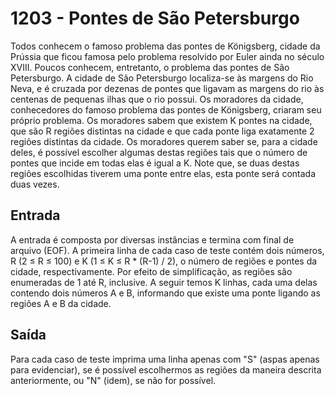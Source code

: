 # 1203 - Pontes de São Petersburgo

Todos conhecem o famoso problema das pontes de Königsberg, cidade da Prússia que ficou famosa pelo problema resolvido por
Euler ainda no século XVIII. Poucos conhecem, entretanto, o problema das pontes de São Petersburgo.
A cidade de São Petersburgo localiza-se às margens do Rio Neva, e é cruzada por dezenas de pontes que
ligavam as margens do rio às centenas de pequenas ilhas que o rio possui. Os moradores da cidade, conhecedores
do famoso problema das pontes de Königsberg, criaram seu próprio problema. Os moradores sabem que existem K
pontes na cidade, que são R regiões distintas na cidade e que cada ponte liga exatamente 2 regiões distintas da cidade.
Os moradores querem saber se, para a cidade deles, é possível escolher algumas destas regiões tais que o número de pontes
que incide em todas elas é igual a K. Note que, se duas destas regiões escolhidas tiverem uma ponte entre elas, esta ponte
será contada duas vezes.

## Entrada

A entrada é composta por diversas instâncias e termina com final de arquivo (EOF).
A primeira linha de cada caso de teste contém dois números, R (2 ≤ R ≤ 100) e K (1 ≤ K ≤ R * (R-1) / 2),
o número de regiões e pontes da cidade, respectivamente. Por efeito de simplificação, as regiões são enumeradas de 1 até R, inclusive. A seguir temos K linhas, cada uma delas contendo dois números A e B, informando que existe uma ponte ligando as regiões A e B da cidade.

## Saída

Para cada caso de teste imprima uma linha apenas com "S" (aspas apenas para evidenciar), se é possível
escolhermos as regiões da maneira descrita anteriormente, ou "N" (idem), se não for possível.